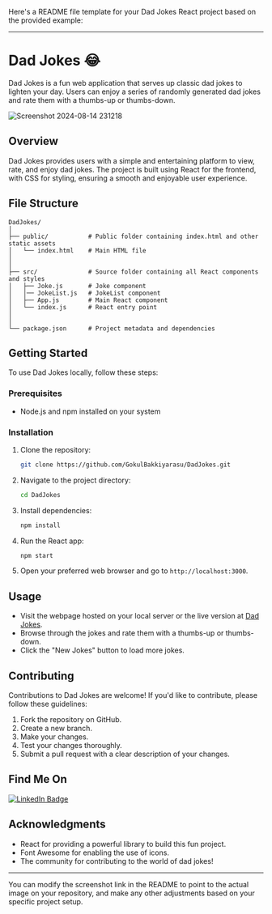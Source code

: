 Here's a README file template for your Dad Jokes React project based on the provided example:

---

# Dad Jokes 😂

Dad Jokes is a fun web application that serves up classic dad jokes to lighten your day. Users can enjoy a series of randomly generated dad jokes and rate them with a thumbs-up or thumbs-down.

![Screenshot 2024-08-14 231218](https://github.com/user-attachments/assets/cca68e6f-5929-43f8-98da-75ec9e27cf2a)

## Overview

Dad Jokes provides users with a simple and entertaining platform to view, rate, and enjoy dad jokes. The project is built using React for the frontend, with CSS for styling, ensuring a smooth and enjoyable user experience.

## File Structure

    DadJokes/
    │
    ├── public/           # Public folder containing index.html and other static assets
    │   └── index.html    # Main HTML file
    │   
    │
    ├── src/              # Source folder containing all React components and styles
    │   ├── Joke.js       # Joke component
    │   │── JokeList.js   # JokeList component
    │   ├── App.js        # Main React component
    │   └── index.js      # React entry point
    │ 
    │
    └── package.json      # Project metadata and dependencies
    

## Getting Started

To use Dad Jokes locally, follow these steps:

### Prerequisites

- Node.js and npm installed on your system

### Installation

1. Clone the repository:

    ```bash
    git clone https://github.com/GokulBakkiyarasu/DadJokes.git
    ```

2. Navigate to the project directory:

    ```bash
    cd DadJokes
    ```

3. Install dependencies:

    ```bash
    npm install
    ```

4. Run the React app:

    ```bash
    npm start
    ```

5. Open your preferred web browser and go to `http://localhost:3000`.

## Usage

- Visit the webpage hosted on your local server or the live version at [Dad Jokes](https://gokulbakkiyarasu.github.io/DadJokes/).
- Browse through the jokes and rate them with a thumbs-up or thumbs-down.
- Click the "New Jokes" button to load more jokes.

## Contributing

Contributions to Dad Jokes are welcome! If you'd like to contribute, please follow these guidelines:

1. Fork the repository on GitHub.
2. Create a new branch.
3. Make your changes.
4. Test your changes thoroughly.
5. Submit a pull request with a clear description of your changes.

## Find Me On

[![LinkedIn Badge](https://img.shields.io/badge/LinkedIn-Profile-informational?style=flat&logo=linkedin&logoColor=white&color=0D76A8)](https://www.linkedin.com/in/gokul-bakkiyarasu-531535251)

## Acknowledgments

- React for providing a powerful library to build this fun project.
- Font Awesome for enabling the use of icons.
- The community for contributing to the world of dad jokes!

---

You can modify the screenshot link in the README to point to the actual image on your repository, and make any other adjustments based on your specific project setup.
